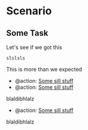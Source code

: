 # Scenario
## Some Task
Let's see if we got this

```blaldigi
slslsls
```
This is more than we expected

- @action: [Some sill stuff](#action-silly-stuff)
- @action: [Some sill stuff](#action-silly-stuff)

blaldibhlalz

- @action: [Some sill stuff](#action-silly-stuff)

blaldibhlalz
